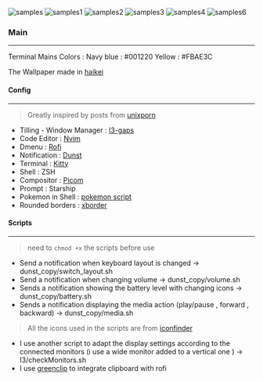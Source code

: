 ![samples](https://github.com/gars-cmd/tree/master/dotfiles_pics/2022-11-26_21-50.png?raw=true)
![samples1](https://github.com/gars-cmd/tree/master/dotfiles_pics/2022-11-26_22-13.png?raw=true)
![samples2](https://github.com/gars-cmd/tree/master/dotfiles_pics/2022-11-26_22-14.png?raw=true)
![samples3](https://github.com/gars-cmd/tree/master/dotfiles_pics/2022-11-27_00-09.png?raw=true)
![samples4](https://github.com/gars-cmd/tree/master/dotfiles_pics/2022-11-27_00-09_1.png?raw=true)
![samples6](https://github.com/gars-cmd/tree/master/dotfiles_pics/2022-12-05_11-05.png?raw=true)



### Main 
---
Terminal Mains Colors : 
Navy blue : #001220
Yellow :        #FBAE3C

The Wallpaper made in [haikei](https://app.haikei.app/)

#### Config 
---
> Greatly inspired by posts from [unixporn](https://www.reddit.com/r/unixporn/) 

- Tilling - Window Manager : [I3-gaps](https://github.com/Airblader/i3)
- Code Editor : [Nvim](https://github.com/neovim/neovim)
- Dmenu : [Rofi](https://github.com/davatorium/rofi)
- Notification : [Dunst](https://github.com/dunst-project/dunst)
- Terminal : [Kitty](https://github.com/kovidgoyal/kitty)
- Shell : ZSH
- Compositor : [Picom](https://github.com/yshui/picom)
- Prompt : Starship 
- Pokemon in Shell : [pokemon script](https://gitlab.com/phoneybadger/pokemon-colorscripts)
- Rounded borders : [xborder](https://github.com/deter0/xborder)


#### Scripts 
---
> need to `chmod +x`  the scripts before use

- Send a notification when keyboard layout is changed -> dunst_copy/switch_layout.sh 
- Send a notification when changing volume -> dunst_copy/volume.sh
- Sends a notification showing the battery level with changing icons -> dunst_copy/battery.sh
- Sends a notification displaying the media action (play/pause , forward , backward) -> dunst_copy/media.sh 

>All the icons used in the scripts are from [iconfinder](https://www.iconfinder.com/)

- I use another script to adapt the display settings according to the connected monitors (i use a wide monitor added to a vertical one ) -> I3/checkMonitors.sh
- I use [greenclip](https://github.com/erebe/greenclip) to integrate clipboard with rofi
